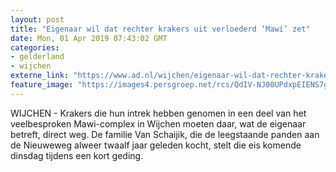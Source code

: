 ```yaml
---
layout: post
title: "Eigenaar wil dat rechter krakers uit verloederd ‘Mawi’ zet"
date: Mon, 01 Apr 2019 07:43:02 GMT
categories: 
- gelderland 
- wijchen 
externe_link: "https://www.ad.nl/wijchen/eigenaar-wil-dat-rechter-krakers-uit-verloederd-mawi-zet~ab0d61a9/"
feature_image: "https://images4.persgroep.net/rcs/QdIV-NJ00UPdxpEIENS7gXIkhoE/diocontent/144561094/_fitwidth/400/?appId=21791a8992982cd8da851550a453bd7f&quality=0.7"
---
```


WIJCHEN - Krakers die hun intrek hebben genomen in een deel van het veelbesproken Mawi-complex in Wijchen moeten daar, wat de eigenaar betreft, direct weg. De familie Van Schaijik, die de leegstaande panden aan de Nieuweweg alweer twaalf jaar geleden kocht, stelt die eis komende dinsdag tijdens een kort geding.
